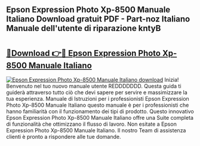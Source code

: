 ## Epson Expression Photo Xp-8500 Manuale Italiano Download gratuit PDF - Part-noz Italiano Manuale dell'utente di riparazione kntyB

# <h2><a href="http://dfbmkbi.blite.top/?on=Epson+Expression+Photo+Xp-8500+Manuale+Italiano">🔗Download 👉🔴 Epson Expression Photo Xp-8500 Manuale Italiano</a></h2>

[![Epson Expression Photo Xp-8500 Manuale Italiano download](https://i.imgur.com/lujVjoI.png)](http://dfbmkbi.blite.top/?on=Epson+Expression+Photo+Xp-8500+Manuale+Italiano)
Inizia! Benvenuto nel tuo nuovo manuale utente REDDDDDDD. Questa guida ti guiderà attraverso tutto ciò che devi sapere per servire e massimizzare la tua esperienza. Manuale di Istruzioni per i professionisti Epson Expression Photo Xp-8500 Manuale Italiano questo manuale è per i professionisti che hanno familiarità con il funzionamento dei tipi di prodotto. Questo innovativo Epson Expression Photo Xp-8500 Manuale Italiano offre una Suite completa di funzionalità che ottimizzano il flusso di lavoro. Non esitate a Epson Expression Photo Xp-8500 Manuale Italiano. Il nostro Team di assistenza clienti è pronto a rispondere alle tue domande.
